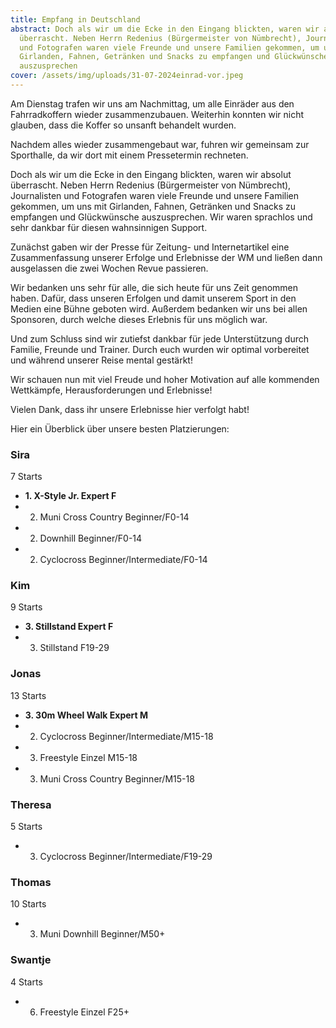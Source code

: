 ```yaml
---
title: Empfang in Deutschland
abstract: Doch als wir um die Ecke in den Eingang blickten, waren wir absolut
  überrascht. Neben Herrn Redenius (Bürgermeister von Nümbrecht), Journalisten
  und Fotografen waren viele Freunde und unsere Familien gekommen, um uns mit
  Girlanden, Fahnen, Getränken und Snacks zu empfangen und Glückwünsche
  auszusprechen
cover: /assets/img/uploads/31-07-2024einrad-vor.jpeg
---
```

Am Dienstag trafen wir uns am Nachmittag, um alle Einräder aus den Fahrradkoffern wieder zusammenzubauen. Weiterhin konnten wir nicht glauben, dass die Koffer so unsanft behandelt wurden.

Nachdem alles wieder zusammengebaut war, fuhren wir gemeinsam zur Sporthalle, da wir dort mit einem Pressetermin rechneten.

Doch als wir um die Ecke in den Eingang blickten, waren wir absolut überrascht. Neben Herrn Redenius (Bürgermeister von Nümbrecht), Journalisten und Fotografen waren viele Freunde und unsere Familien gekommen, um uns mit Girlanden, Fahnen, Getränken und Snacks zu empfangen und Glückwünsche auszusprechen. Wir waren sprachlos und sehr dankbar für diesen wahnsinnigen Support.

Zunächst gaben wir der Presse für Zeitung- und Internetartikel eine Zusammenfassung unserer Erfolge und Erlebnisse der WM und ließen dann ausgelassen die zwei Wochen Revue passieren.

Wir bedanken uns sehr für alle, die sich heute für uns Zeit genommen haben. Dafür, dass unseren Erfolgen und damit unserem Sport in den Medien eine Bühne geboten wird. Außerdem bedanken wir uns bei allen Sponsoren, durch welche dieses Erlebnis für uns möglich war.

Und zum Schluss sind wir zutiefst dankbar für jede Unterstützung durch Familie, Freunde und Trainer. Durch euch wurden wir optimal vorbereitet und während unserer Reise mental gestärkt!

Wir schauen nun mit viel Freude und hoher Motivation auf alle kommenden Wettkämpfe, Herausforderungen und Erlebnisse!

Vielen Dank, dass ihr unsere Erlebnisse hier verfolgt habt!

Hier ein Überblick über unsere besten Platzierungen:

### **Sira**

7 Starts

* **1. X-Style Jr. Expert F**
* 2. Muni Cross Country Beginner/F0-14
* 2. Downhill Beginner/F0-14
* 2. Cyclocross Beginner/Intermediate/F0-14

### Kim

9 Starts

* **3. Stillstand Expert F**
* 3. Stillstand F19-29

### Jonas

13 Starts

* **3. 30m Wheel Walk Expert M**
* 2. Cyclocross Beginner/Intermediate/M15-18
* 3. Freestyle Einzel M15-18
* 3. Muni Cross Country Beginner/M15-18

### Theresa

5 Starts

* 3. Cyclocross Beginner/Intermediate/F19-29

### Thomas

10 Starts

* 3. Muni Downhill Beginner/M50+

### Swantje

4 Starts

* 6. Freestyle Einzel F25+
